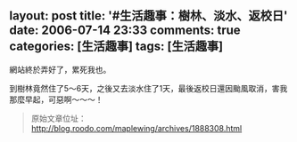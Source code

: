 layout: post
title: '#生活趣事：樹林、淡水、返校日'
date: 2006-07-14 23:33
comments: true
categories: [生活趣事]
tags: [生活趣事]
---
網站終於弄好了，累死我也。

到樹林竟然住了5～6天，之後又去淡水住了1天，最後返校日還因颱風取消，害我那麼早起，可惡啊～～～！

> 原始文章位址：http://blog.roodo.com/maplewing/archives/1888308.html